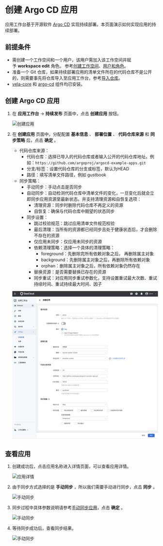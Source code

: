 # 创建 Argo CD 应用

应用工作台基于开源软件 [Argo CD](https://argo-cd.readthedocs.io/en/stable/) 实现持续部署。本页面演示如何实现应用的持续部署。

## 前提条件

- 需创建一个工作空间和一个用户，该用户需加入该工作空间并赋予 __workspace edit__ 角色。
  参考[创建工作空间](../../../ghippo/user-guide/workspace/workspace.md)、[用户和角色](../../../ghippo/user-guide/access-control/user.md)。
- 准备一个 Git 仓库，如果持续部署应用的清单文件所在的代码仓库不是公开的，则需要事先将仓库导入至应用工作台，参考[导入仓库](import-repo.md)。
- [vela-core](../../pluggable-components.md#vela-core) 和 [argo-cd](../../pluggable-components.md#argo-cd) 组件均已安装。

## 创建 Argo CD 应用

1. 在 __应用工作台__ -> __持续发布__ 页面中，点击 __创建应用__ 按钮。

    ![创建应用](../../images/ceate-giops01.png)

1. 在 __创建应用__ 页面中，分配配置 __基本信息__ 、 __部署位置__ 、 __代码仓库来源__ 和 __同步策略__ 后，点击 __确定__ 。

    - 代码仓库来源：
        - 代码仓库：选择已导入的代码仓库或者输入公开的代码仓库地址。例如：`https://github.com/argoproj/argocd-example-apps.git`
        - 分支/标签：设置代码仓库的分支或标签，默认为HEAD
        - 路径：填写清单文件路径，例如 gustbook
    - 同步策略：
        - 手动同步：手动点击是否同步
        - 自动同步：自动检测代码仓库中清单文件的变化，一旦变化后就会立即同步应用资源至最新状态。并支持清理资源和自恢复选项：
            - 清理资源：同步时删除代码仓库不再定义的资源
            - 自恢复：确保与代码仓库中期望的状态同步
        - 同步设置：
            - 跳过校验规范：跳过应用清单文件规范校验
            - 最后清理：当所有的资源都已经同步且处于健康状态后，才会删除不存在的资源
            - 仅应用未同步：仅应用未同步的资源
            - 依赖清理策略：选择一个具体的清理策略：
                - foreground：先删除完所有依赖对象之后， 再删除属主对象
                - background：先删除属主对象之后，再删除所有依赖对象
                - orphan：删除属主对象之后，所有依赖对象仍然存在
            - 替换资源：是否需要替换已存在的资源
            - 同步重试：对应用同步重试参数化，支持设置重试最大次数、重试持续时间、重试持续最大时间、因子

    ![创建应用](../../images/create-gitops02.png)

## 查看应用

1. 创建成功后，点击应用名称进入详情页面，可以查看应用详情。

    ![应用详情](../../images/create-gitops03.png)

1. 由于同步方式选择的是 __手动同步__ ，所以我们需要手动进行同步，点击 __同步__ 。

    ![手动同步](../../images/create-gitops04.png)

1. 同步过程中具体参数说明请参考[手动同步应用](./sync-manually.md)，点击 __确定__ 。

    ![手动同步](../../images/create-gitops05.png)

1. 等待同步成功后，查看同步结果。

    ![手动同步](../../images/create-gitops06.png)
